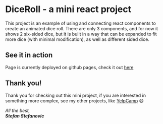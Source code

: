 # DiceRoll - a mini react project

This project is an example of using and connecting react components to create an animated dice roll.  There are only 3 components, and for now it shows 2 six-sided dice, but it is built in a way that can be expanded to fit more dice (with minimal modification), as well as different sided dice. 

## See it in action
Page is currently deployed on github pages, check it out [here](https://stefanoffice.github.io/dice-roll-react/)

## Thank you!
Thank you for checking out this mini project, if you are interested in something more complex, see my other projects, like [YelpCamp](https://github.com/StefanOffice/yelp-camp-fullstack-webapp) :smile:

*All the best,*  
***Stefan Stefanovic***
